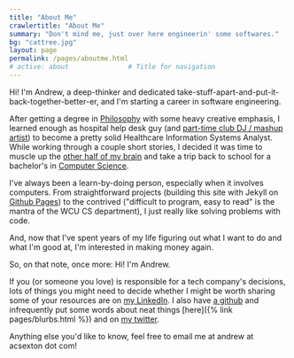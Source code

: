 ```yaml
---
title: "About Me"
crawlertitle: "About Me"
summary: "Don't mind me, just over here engineerin' some softwares."
bg: "cattree.jpg"
layout: page
permalink: /pages/aboutme.html
# active: about               # Title for navigation
---
```


Hi! I'm Andrew, a deep-thinker and dedicated take-stuff-apart-and-put-it-back-together-better-er, and I'm starting a career in software engineering.

After getting a degree in [Philosophy](https://www.wcu.edu/learn/departments-schools-colleges/cas/humanities/pardept/index.aspx) with some heavy creative emphasis, I learned enough as hospital help desk guy (and [part-time club DJ / mashup artist](https://soundcloud.com/barrowlights/tracks)) to become a pretty solid Healthcare Information Systems Analyst. While working through a couple short stories, I decided it was time to muscle up the [other half of my brain](https://www.britannica.com/story/are-there-really-right-brained-and-left-brained-people) and take a trip back to school for a bachelor's in [Computer Science](https://www.wcu.edu/learn/programs/computer-science/index.aspx).

I've always been a learn-by-doing person, especially when it involves computers. From straightforward projects (building this site with Jekyll on [Github Pages](https://pages.github.com/)) to the contrived ("difficult to program, easy to read" is the mantra of the WCU CS department), I just really like solving problems with code. 

And, now that I've spent years of my life figuring out what I want to do and what I'm good at, I'm interested in making money again.

So, on that note, once more: Hi! I'm Andrew.

If you (or someone you love) is responsible for a tech company's decisions, lots of things you might need to decide whether I might be worth sharing some of your resources are on [my LinkedIn](https://www.linkedin.com/in/acsexton/). I also have [a github](https://github.com/acsexton/) and infrequently put some words about neat things [here]({% link pages/blurbs.html %}) and on [my twitter](https://twitter.com/ac_sexton).

Anything else you'd like to know, feel free to email me at andrew at acsexton dot com!
